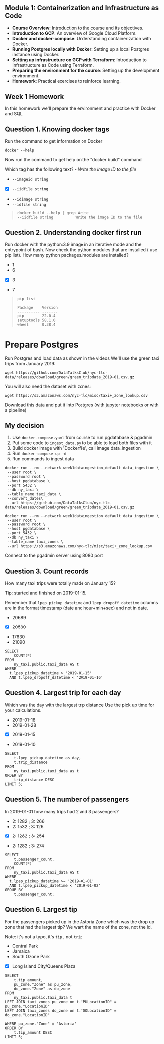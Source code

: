 ## Module 1: Containerization and Infrastructure as Code

- **Course Overview**: Introduction to the course and its objectives.
- **Introduction to GCP**: An overview of Google Cloud Platform.
- **Docker and docker-compose**: Understanding containerization with Docker.
- **Running Postgres locally with Docker**: Setting up a local Postgres instance using Docker.
- **Setting up infrastructure on GCP with Terraform**: Introduction to Infrastructure as Code using Terraform.
- **Preparing the environment for the course**: Setting up the development environment.
- **Homework**: Practical exercises to reinforce learning.


## Week 1 Homework

In this homework we'll prepare the environment 
and practice with Docker and SQL


## Question 1. Knowing docker tags

Run the command to get information on Docker 

```docker --help```

Now run the command to get help on the "docker build" command

Which tag has the following text? - *Write the image ID to the file* 

- `--imageid string`
- [x] `--iidfile string`
- `--idimage string`
- `--idfile string`

> `docker build --help | grep Write`  
> `--iidfile string          Write the image ID to the file`


## Question 2. Understanding docker first run 

Run docker with the python:3.9 image in an iterative mode and the entrypoint of bash.
Now check the python modules that are installed ( use pip list). 
How many python packages/modules are installed?

- 1
- 6
- [x] 3
- 7

> `pip list`
> ```
> Package    Version
> ---------- -------
> pip        22.0.4
> setuptools 58.1.0
> wheel      0.38.4
> ```

# Prepare Postgres

Run Postgres and load data as shown in the videos
We'll use the green taxi trips from January 2019:

```wget https://github.com/DataTalksClub/nyc-tlc-data/releases/download/green/green_tripdata_2019-01.csv.gz```

You will also need the dataset with zones:

```wget https://s3.amazonaws.com/nyc-tlc/misc/taxi+_zone_lookup.csv```

Download this data and put it into Postgres (with jupyter notebooks or with a pipeline)

## My decision
1. Use `docker-compose.yaml` from course to run pgdatabase & pgadmin
2. Put some code to `ingest_data.py` to be able to load both files with it
3. Build docker image with 'Dockerfile', call image data_ingestion
4. Run `docker-compose up -d`
5. Run commands to ingest data
```
docker run --rm --network week1dataingestion_default data_ingestion \
 --user root \
 --password root \
 --host pgdatabase \
 --port 5432 \
 --db ny_taxi \
 --table_name taxi_data \
 --convert_dates\
 --url https://github.com/DataTalksClub/nyc-tlc-data/releases/download/green/green_tripdata_2019-01.csv.gz
 
docker run --rm --network week1dataingestion_default data_ingestion \
 --user root \
 --password root \
 --host pgdatabase \
 --port 5432 \
 --db ny_taxi \
 --table_name taxi_zones \
 --url https://s3.amazonaws.com/nyc-tlc/misc/taxi+_zone_lookup.csv
```

Connect to the pgadmin server using 8080 port


## Question 3. Count records 

How many taxi trips were totally made on January 15?

Tip: started and finished on 2019-01-15. 

Remember that `lpep_pickup_datetime` and `lpep_dropoff_datetime` columns are in the format timestamp (date and hour+min+sec) and not in date.

- 20689
- [x] 20530
- 17630
- 21090

```postgresql
SELECT
    COUNT(*)
FROM
    ny_taxi.public.taxi_data AS t
WHERE
  t.lpep_pickup_datetime > '2019-01-15'
  AND t.lpep_dropoff_datetime < '2019-01-16'
```

## Question 4. Largest trip for each day

Which was the day with the largest trip distance
Use the pick up time for your calculations.

- 2019-01-18
- 2019-01-28
- [x] 2019-01-15
- 2019-01-10

```postgresql
SELECT
    t.lpep_pickup_datetime as day,
    t.trip_distance
FROM
    ny_taxi.public.taxi_data as t
ORDER BY
    trip_distance DESC
LIMIT 5;
```

## Question 5. The number of passengers

In 2019-01-01 how many trips had 2 and 3 passengers?
 
- 2: 1282 ; 3: 266
- 2: 1532 ; 3: 126
- [x] 2: 1282 ; 3: 254
- 2: 1282 ; 3: 274

```postgresql
SELECT
    t.passenger_count,
    COUNT(*)
FROM
    ny_taxi.public.taxi_data AS t
WHERE
  t.lpep_pickup_datetime >= '2019-01-01'
  AND t.lpep_pickup_datetime < '2019-01-02'
GROUP BY
    t.passenger_count;
```

## Question 6. Largest tip

For the passengers picked up in the Astoria Zone which was the drop up zone that had the largest tip?
We want the name of the zone, not the id.

Note: it's not a typo, it's `tip` , not `trip`

- Central Park
- Jamaica
- South Ozone Park
- [x] Long Island City/Queens Plaza


```postgresql
SELECT
    t.tip_amount,
    pu_zone."Zone" as pu_zone,
    do_zone."Zone" as do_zone
FROM
    ny_taxi.public.taxi_data t
LEFT JOIN taxi_zones pu_zone on t."PULocationID" = pu_zone."LocationID"
LEFT JOIN taxi_zones do_zone on t."DOLocationID" = do_zone."LocationID"

WHERE pu_zone."Zone" = 'Astoria'
ORDER BY
    t.tip_amount DESC
LIMIT 5;
```

